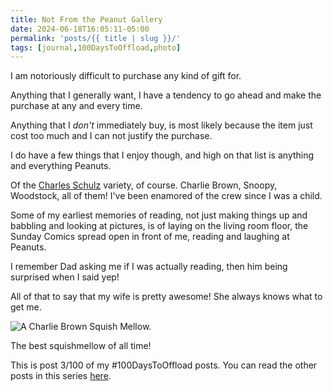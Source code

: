 ```yaml
---
title: Not From the Peanut Gallery
date: 2024-06-18T16:05:11-05:00
permalink: 'posts/{{ title | slug }}/'
tags: [journal,100DaysToOffload,photo]
---
```

I am notoriously difficult to purchase any kind of gift for. 

Anything that I generally want, I have a tendency to go ahead and make the purchase at any and every time.

Anything that I *don't* immediately buy, is most likely because the item just cost too much and I can not justify the purchase.

I do have a few things that I enjoy though, and high on that list is anything and everything Peanuts.

Of the [Charles Schulz](https://en.m.wikipedia.org/wiki/Charles_M._Schulz) variety, of course. Charlie Brown, Snoopy, Woodstock, all of them! I've been enamored of the crew since I was a child.

Some of my earliest memories of reading, not just making things up and babbling and looking at pictures, is of laying on the living room floor, the Sunday Comics spread open in front of me, reading and laughing at Peanuts.

I remember Dad asking me if I was actually reading, then him being surprised when I said yep!

All of that to say that my wife is pretty awesome! She always knows what to get me.

![A Charlie Brown Squish Mellow. ](https://cdn.some.pics/swrogers/6671b4a30cb0e.jpg)

The best squishmellow of all time!

This is post 3/100 of my #100DaysToOffload posts. You can read the other posts in this series [here](/tags/100daystooffload).